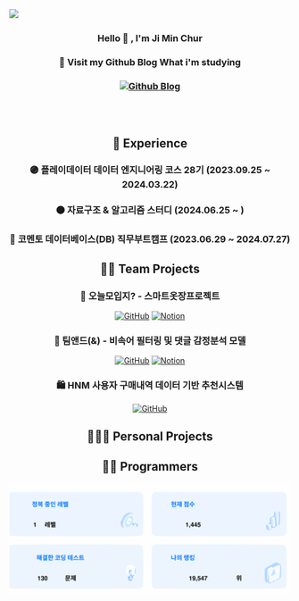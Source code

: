 <img src="https://capsule-render.vercel.app/api?type=waving&color=ddd6f3&height=150&section=header" />
<div align="center">

### Hello 👋 , I'm Ji Min Chur
### **🤖 Visit my Github Blog What i'm studying**


### [![Github Blog](https://img.shields.io/badge/Github_Blog-8B89CC?style=for-the-badge&logo=About.me&logoColor=white)](https://jiminchur.github.io/)
<br>
<br>

## 📕 Experience

### 🟣 플레이데이터 데이터 엔지니어링 코스 28기 (2023.09.25 ~ 2024.03.22)
### 🟤 자료구조 & 알고리즘 스터디 (2024.06.25 ~ )
### 🔵 코멘토 데이터베이스(DB) 직무부트캠프 (2023.06.29 ~ 2024.07.27)

## 👬🏻 Team Projects

### 🚪 오늘모입지? - 스마트옷장프로젝트
[![GitHub](https://img.shields.io/badge/GitHub-8B89CC?style=for-the-badge&logo=github&logoColor=white)](https://github.com/jiminchur/PlayData-28_Smart-Closet) [![Notion](https://img.shields.io/badge/Notion-8B89CC?style=for-the-badge&logo=notion&logoColor=white)](https://mire-plastic-701.notion.site/bfc7f47b46834963bd43153fc36be358?pvs=4)
### 🤬 팀앤드(&) - 비속어 필터링 및 댓글 감정분석 모델
[![GitHub](https://img.shields.io/badge/GitHub-8B89CC?style=for-the-badge&logo=github&logoColor=white)](https://github.com/jiminchur/PlayData-28_Badword-filter-Sentiment-analysis) [![Notion](https://img.shields.io/badge/Notion-8B89CC?style=for-the-badge&logo=notion&logoColor=white)](https://mire-plastic-701.notion.site/1dc226e8604448f9b38136f7ada75bba?pvs=4)
### 🛍️ HNM 사용자 구매내역 데이터 기반 추천시스템
[![GitHub](https://img.shields.io/badge/GitHub-8B89CC?style=for-the-badge&logo=github&logoColor=white)](https://github.com/jiminchur/PlayData-28_HNMdata-Recommendation-Website)


## 🧑🏻‍💻 Personal Projects

## 🧑‍🎓 Programmers
[![](https://github.com/jiminchur/github-programmers-rank/blob/master/lib/result.svg)](https://github.com/libtv/github-programmers-rank)
</div>


